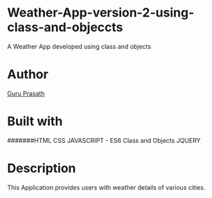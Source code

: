 # Weather-App-version-2-using-class-and-objeccts

A Weather App developed using class and objects 

# Author

<a href="https://github.com/guruk05">Guru Prasath</a>

# Built with

#######HTML
CSS
JAVASCRIPT - ES6 Class and Objects
JQUERY

# Description

This Application provides users with weather details of various cities.




